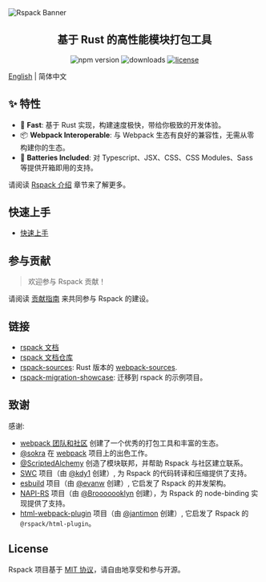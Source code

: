 <picture>
  <source media="(prefers-color-scheme: dark)" srcset="https://lf3-static.bytednsdoc.com/obj/eden-cn/rjhwzy/ljhwZthlaukjlkulzlp/rspack-banner-1610-dark.png">
  <img alt="Rspack Banner" src="https://lf3-static.bytednsdoc.com/obj/eden-cn/rjhwzy/ljhwZthlaukjlkulzlp/rspack-banner-1610.png">
</picture>

<h2 align="center">基于 Rust 的高性能模块打包工具</h2>

<p align="center">
  <img src="https://img.shields.io/npm/v/@rspack/core?style=flat-square&colorA=564341&colorB=EDED91" alt="npm version" />
  <img src="https://img.shields.io/npm/dm/@rspack/core.svg?style=flat-square&colorA=564341&colorB=EDED91" alt="downloads" />
  <a href="https://github.com/modern-js-dev/rspack/blob/main/LICENSE"><img src="https://img.shields.io/npm/l/@rspack/core?style=flat-square&colorA=564341&colorB=EDED91" alt="license" /></a>
</p>

[English](./README.md) | 简体中文

## ✨ 特性

- 🚀 **Fast**: 基于 Rust 实现，构建速度极快，带给你极致的开发体验。
- 📦 **Webpack Interoperable**: 与 Webpack 生态有良好的兼容性，无需从零构建你的生态。
- 🎨 **Batteries Included**: 对 Typescript、JSX、CSS、CSS Modules、Sass 等提供开箱即用的支持。

请阅读 [Rspack 介绍](https://rspack.org/zh/guide/introduction.html) 章节来了解更多。

## 快速上手

- [快速上手](https://rspack.org/zh/guide/getting-started.html)

## 参与贡献

> 欢迎参与 Rspack 贡献！

请阅读 [贡献指南](./CONTRIBUTING.md) 来共同参与 Rspack 的建设。

## 链接

- [rspack 文档](https://rspack.org)
- [rspack 文档仓库](https://github.com/modern-js-dev/rspack-website)
- [rspack-sources](https://github.com/modern-js-dev/rspack-sources): Rust 版本的 [webpack-sources](https://www.npmjs.com/package/webpack-sources).
- [rspack-migration-showcase](https://github.com/modern-js-dev/rspack-migration-showcase): 迁移到 rspack 的示例项目。

## 致谢

感谢:

- [webpack 团队和社区](https://webpack.js.org/) 创建了一个优秀的打包工具和丰富的生态。
- [@sokra](https://github.com/sokra) 在 [webpack](https://github.com/webpack/webpack) 项目上的出色工作。
- [@ScriptedAlchemy](https://github.com/ScriptedAlchemy) 创造了模块联邦，并帮助 Rspack 与社区建立联系。
- [SWC](https://swc.rs/) 项目（由 [@kdy1](https://github.com/kdy1) 创建）, 为 Rspack 的代码转译和压缩提供了支持。
- [esbuild](https://github.com/evanw/esbuild) 项目（由 [@evanw](https://github.com/evanw) 创建）, 它启发了 Rspack 的并发架构。
- [NAPI-RS](https://github.com/napi-rs/napi-rs) 项目（由 [@Brooooooklyn](https://github.com/Brooooooklyn) 创建），为 Rspack 的 node-binding 实现提供了支持。
- [html-webpack-plugin](https://github.com/jantimon/html-webpack-plugin) 项目（由 [@jantimon](https://github.com/jantimon) 创建）, 它启发了 Rspack 的 `@rspack/html-plugin`。

## License

Rspack 项目基于 [MIT 协议](https://github.com/modern-js-dev/rspack/blob/main/LICENSE)，请自由地享受和参与开源。
